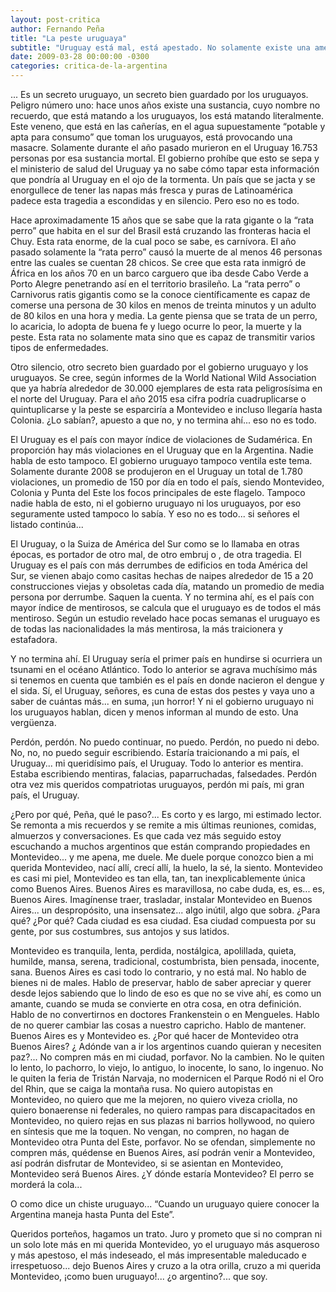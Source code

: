 ```yaml
---
layout: post-critica
author: Fernando Peña
title: "La peste uruguaya"
subtitle: "Uruguay está mal, está apestado. No solamente existe una amenaza ecológica y zoológica sino que también existe una amenaza social."
date: 2009-03-28 00:00:00 -0300
categories: critica-de-la-argentina
---
```

... Es un secreto uruguayo, un secreto bien guardado por los uruguayos. Peligro número uno: hace unos años existe una sustancia, cuyo nombre no recuerdo, que está matando a los uruguayos, los está matando literalmente. Este veneno, que está en las cañerías, en el agua supuestamente “potable y apta para consumo” que toman los uruguayos, está provocando una masacre. Solamente durante el año pasado murieron en el Uruguay 16.753 personas por esa sustancia mortal. El gobierno prohíbe que esto se sepa y el ministerio de salud del Uruguay ya no sabe cómo tapar esta información que pondría al Uruguay en el ojo de la tormenta. Un país que se jacta y se enorgullece de tener las napas más fresca y puras de Latinoamérica padece esta tragedia a escondidas y en silencio. Pero eso no es todo.

Hace aproximadamente 15 años que se sabe que la rata gigante o la “rata perro” que habita en el sur del Brasil está cruzando las fronteras hacia el Chuy. Esta rata enorme, de la cual poco se sabe, es carnívora. El año pasado solamente la “rata perro” causó la muerte de al menos 46 personas entre las cuales se cuentan 28 chicos. Se cree que esta rata inmigró de África en los años 70 en un barco carguero que iba desde Cabo Verde a Porto Alegre penetrando así en el territorio brasileño. La “rata perro” o Carnivorus ratis gigantis como se la conoce científicamente es capaz de comerse una persona de 30 kilos en menos de treinta minutos y un adulto de 80 kilos en una hora y media. La gente piensa que se trata de un perro, lo acaricia, lo adopta de buena fe y luego ocurre lo peor, la muerte y la peste. Esta rata no solamente mata sino que es capaz de transmitir varios tipos de enfermedades.

Otro silencio, otro secreto bien guardado por el gobierno uruguayo y los uruguayos. Se cree, según informes de la World National Wild Association que ya habría alrededor de 30.000 ejemplares de esta rata peligrosísima en el norte del Uruguay. Para el año 2015 esa cifra podría cuadruplicarse o quintuplicarse y la peste se esparciría a Montevideo e incluso llegaría hasta Colonia. ¿Lo sabían?, apuesto a que no, y no termina ahí... eso no es todo.

El Uruguay es el país con mayor índice de violaciones de Sudamérica. En proporción hay más violaciones en el Uruguay que en la Argentina. Nadie habla de esto tampoco. El gobierno uruguayo tampoco ventila este tema. Solamente durante 2008 se produjeron en el Uruguay un total de 1.780 violaciones, un promedio de 150 por día en todo el país, siendo Montevideo, Colonia y Punta del Este los focos principales de este flagelo. Tampoco nadie habla de esto, ni el gobierno uruguayo ni los uruguayos, por eso seguramente usted tampoco lo sabía. Y eso no es todo... si señores el listado continúa...

El Uruguay, o la Suiza de América del Sur como se lo llamaba en otras épocas, es portador de otro mal, de otro embruj o , de otra tragedia. El Uruguay es el país con más derrumbes de edificios en toda América del Sur, se vienen abajo como casitas hechas de naipes alrededor de 15 a 20 construcciones viejas y obsoletas cada día, matando un promedio de media persona por derrumbe. Saquen la cuenta. Y no termina ahí, es el país con mayor índice de mentirosos, se calcula que el uruguayo es de todos el más mentiroso. Según un estudio revelado hace pocas semanas el uruguayo es de todas las nacionalidades la más mentirosa, la más traicionera y estafadora.

Y no termina ahí. El Uruguay sería el primer país en hundirse si ocurriera un tsunami en el océano Atlántico. Todo lo anterior se agrava muchísimo más si tenemos en cuenta que también es el país en donde nacieron el dengue y el sida. Sí, el Uruguay, señores, es cuna de estas dos pestes y vaya uno a saber de cuántas más... en suma, ¡un horror! Y ni el gobierno uruguayo ni los uruguayos hablan, dicen y menos informan al mundo de esto. Una vergüenza.

Perdón, perdón. No puedo continuar, no puedo. Perdón, no puedo ni debo. No, no, no puedo seguir escribiendo. Estaría traicionando a mi país, el Uruguay... mi queridísimo país, el Uruguay. Todo lo anterior es mentira. Estaba escribiendo mentiras, falacias, paparruchadas, falsedades. Perdón otra vez mis queridos compatriotas uruguayos, perdón mi país, mi gran país, el Uruguay.

¿Pero por qué, Peña, qué le paso?... Es corto y es largo, mi estimado lector. Se remonta a mis recuerdos y se remite a mis últimas reuniones, comidas, almuerzos y conversaciones. Es que cada vez más seguido estoy escuchando a muchos argentinos que están comprando propiedades en Montevideo... y me apena, me duele. Me duele porque conozco bien a mi querida Montevideo, nací allí, crecí allí, la huelo, la sé, la siento. Montevideo es casi mi piel, Montevideo es tan ella, tan, tan inexplicablemente única como Buenos Aires. Buenos Aires es maravillosa, no cabe duda, es, es... es, Buenos Aires. Imagínense traer, trasladar, instalar Montevideo en Buenos Aires... un despropósito, una insensatez... algo inútil, algo que sobra. ¿Para qué? ¿Por qué? Cada ciudad es esa ciudad. Esa ciudad compuesta por su gente, por sus costumbres, sus antojos y sus latidos.

Montevideo es tranquila, lenta, perdida, nostálgica, apolillada, quieta, humilde, mansa, serena, tradicional, costumbrista, bien pensada, inocente, sana. Buenos Aires es casi todo lo contrario, y no está mal. No hablo de bienes ni de males. Hablo de preservar, hablo de saber apreciar y querer desde lejos sabiendo que lo lindo de eso es que no se vive ahí, es como un amante, cuando se muda se convierte en otra cosa, en otra definición. Hablo de no convertirnos en doctores Frankenstein o en Mengueles. Hablo de no querer cambiar las cosas a nuestro capricho. Hablo de mantener. Buenos Aires es y Montevideo es. ¿Por qué hacer de Montevideo otra Buenos Aires? ¿ Adónde van a ir los argentinos cuando quieran y necesiten paz?... No compren más en mi ciudad, porfavor. No la cambien. No le quiten lo lento, lo pachorro, lo viejo, lo antiguo, lo inocente, lo sano, lo ingenuo. No le quiten la feria de Tristán Narvaja, no modernicen el Parque Rodó ni el Oro del Rhin, que se caiga la montaña rusa. No quiero autopistas en Montevideo, no quiero que me la mejoren, no quiero viveza criolla, no quiero bonaerense ni federales, no quiero rampas para discapacitados en Montevideo, no quiero rejas en sus plazas ni barrios hollywood, no quiero en síntesis que me la toquen. No vengan, no compren, no hagan de Montevideo otra Punta del Este, porfavor. No se ofendan, simplemente no compren más, quédense en Buenos Aires, así podrán venir a Montevideo, así podrán disfrutar de Montevideo, si se asientan en Montevideo, Montevideo será Buenos Aires. ¿Y dónde estaría Montevideo? El perro se morderá la cola...

O como dice un chiste uruguayo... “Cuando un uruguayo quiere conocer la Argentina maneja hasta Punta del Este”.

Queridos porteños, hagamos un trato. Juro y prometo que si no compran ni un solo lote más en mi querida Montevideo, yo el uruguayo más asqueroso y más apestoso, el más indeseado, el más impresentable maleducado e irrespetuoso... dejo Buenos Aires y cruzo a la otra orilla, cruzo a mi querida Montevideo, ¡como buen uruguayo!... ¿o argentino?... que soy.
